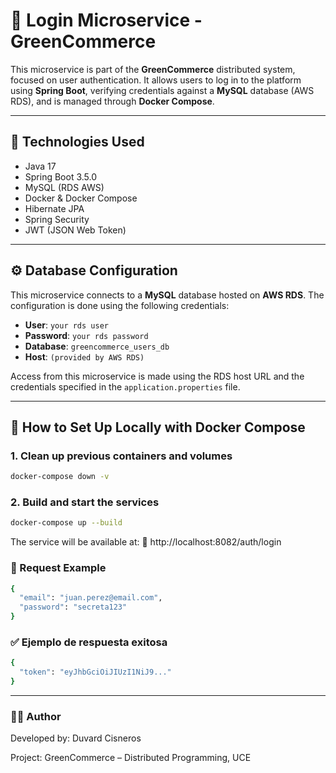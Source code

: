 # 🔐 Login Microservice - GreenCommerce

This microservice is part of the **GreenCommerce** distributed system, focused on user authentication. It allows users to log in to the platform using **Spring Boot**, verifying credentials against a **MySQL** database (AWS RDS), and is managed through **Docker Compose**.


---

## 🚀 Technologies Used

- Java 17  
- Spring Boot 3.5.0  
- MySQL (RDS AWS)
- Docker & Docker Compose  
- Hibernate JPA  
- Spring Security  
- JWT (JSON Web Token)  

---

## ⚙️ Database Configuration

This microservice connects to a **MySQL** database hosted on **AWS RDS**. The configuration is done using the following credentials:

- **User**: `your rds user`
- **Password**: `your rds password`
- **Database**: `greencommerce_users_db`
- **Host**: `(provided by AWS RDS)`

Access from this microservice is made using the RDS host URL and the credentials specified in the `application.properties` file.

---

## 🐳 How to Set Up Locally with Docker Compose

### 1. Clean up previous containers and volumes

```bash
docker-compose down -v
```

### 2. Build and start the services

```bash
docker-compose up --build
```

The service will be available at:
📍 http://localhost:8082/auth/login


### 🧪 Request Example

```bash
{
  "email": "juan.perez@email.com",
  "password": "secreta123"
}
```

### ✅ Ejemplo de respuesta exitosa

```bash
{
  "token": "eyJhbGciOiJIUzI1NiJ9..."
}
```

---

### 🧑‍💻 Author
Developed by: Duvard Cisneros

Project: GreenCommerce – Distributed Programming, UCE